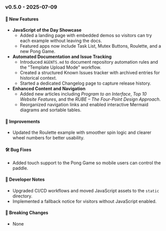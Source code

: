 ### v0.5.0 - 2025-07-09

#### 🚀 New Features
- **JavaScript of the Day Showcase**
  - Added a landing page with embedded demos so visitors can try each example without leaving the docs.
  - Featured apps now include Task List, Mutex Buttons, Roulette, and a new Pong Game.
- **Automated Documentation and Issue Tracking**
  - Introduced `AGENTS.md` to document repository automation rules and the "Template Upload Mode" workflow.
  - Created a structured Known Issues tracker with archived entries for historical context.
  - Started a dedicated Changelog page to capture release history.
- **Enhanced Content and Navigation**
  - Added new articles including *Program to an Interface*, *Top 10 Website Features*, and the *RUBE – The Four-Point Design Approach*.
  - Reorganized navigation links and enabled interactive Mermaid diagrams and sortable tables.

#### 🔧 Improvements
- Updated the Roulette example with smoother spin logic and clearer wheel numbers for better usability.

#### 🛠️ Bug Fixes
- Added touch support to the Pong Game so mobile users can control the paddle.

#### 📘 Developer Notes
- Upgraded CI/CD workflows and moved JavaScript assets to the `static` directory.
- Implemented a fallback notice for visitors without JavaScript enabled.

#### 🧩 Breaking Changes
- None
